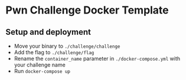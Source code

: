 # Pwn Challenge Docker Template

## Setup and deployment
- Move your binary to `./challenge/challenge`
- Add the flag to `./challenge/flag`
- Rename the `container_name` parameter in `./docker-compose.yml` with your challenge name
- Run `docker-compose up`
